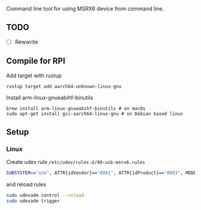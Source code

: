 Command line tool for using MSRX6 device from command line.

## TODO

- [ ] Rewwrite

## Compile for RPI

Add target with rustup

    rustup target add aarch64-unknown-linux-gnu

Install arm-linux-gnueabihf-binutils

    brew install arm-linux-gnueabihf-binutils # on macOs
    sudo apt-get install gcc-aarch64-linux-gnu # on Debian based linux

## Setup

### Linux

Create udev rule `/etc/udev/rules.d/99-usb-msrx6.rules`

```bash
SUBSYSTEM=="usb", ATTR{idVendor}=="0801", ATTR{idProduct}=="0003", MODE="0666", GROUP="plugdev"
```

and reload rules

```bash
sudo udevadm control --reload
sudo udevadm trigger
```
